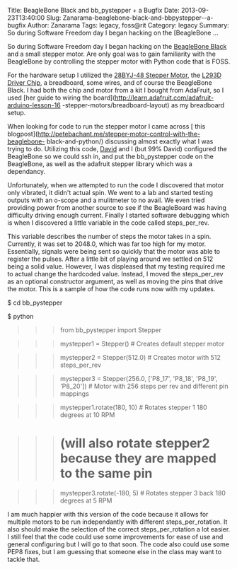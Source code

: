 Title: BeagleBone Black and bb_pystepper + a Bugfix
Date: 2013-09-23T13:40:00
Slug: Zanarama-beaglebone-black-and-bbpystepper--a-bugfix
Author: Zanarama
Tags: legacy, foss@rit
Category: legacy
Summary: So during Software Freedom day I began hacking on the [BeagleBone ... 

So during Software Freedom day I began hacking on the [BeagleBone
Black](http://beagleboard.org/Products/BeagleBone%20Black) and a small stepper
motor. Are only goal was to gain familiarity with the BeagleBone by
controlling the stepper motor with Python code that is FOSS.

For the hardware setup I utilized the [28BYJ-48 Stepper
Motor](http://robocraft.ru/files/datasheet/28BYJ-48.pdf), the [L293D Driver
Chip](http://www.datasheets360.com/pdf/624709677179081801?comp=3509), a
breadboard, some wires, and of course the BeagleBone Black. I had both the
chip and motor from a kit I bought from AdaFruit, so I used [her guide to
wiring the board](http://learn.adafruit.com/adafruit-arduino-lesson-16
-stepper-motors/breadboard-layout) as my breadboard setup.

When looking for code to run the stepper motor I came across [ this
blogpost](http://petebachant.me/stepper-motor-control-with-the-beaglebone-
black-and-python/) discussing almost exactly what I was trying to do.
Utilizing this code, [David](https://github.com/DaWacker) and I (but 99%
David) configured the BeagleBone so we could ssh in, and put the bb_pystepper
code on the BeagleBone, as well as the adafruit stepper library which was a
dependancy.

Unfortunately, when we attempted to run the code I discovered that motor only
vibrated, it didn't actual spin. We went to a lab and started testing outputs
with an o-scope and a mulitmeter to no avail. We even tried providing power
from another source to see if the BeagleBoard was having difficulty driving
enough current. Finally I started software debugging which is when I
discovered a little variable in the code called steps_per_rev.

This variable describes the number of steps the motor takes in a spin.
Currently, it was set to 2048.0, which was far too high for my motor.
Essentially, signals were being sent so quickly that the motor was able to
register the pulses. After a little bit of playing around we settled on 512
being a solid value. However, I was displeased that my testing required me to
actual change the hardcoded value. Instead, I moved the steps_per_rev as an
optional constructor argument, as well as moving the pins that drive the
motor. This is a sample of how the code runs now with my updates.

$ cd bb_pystepper

$ python

>>> from bb_pystepper import Stepper

>>> mystepper1 = Stepper() # Creates default stepper motor

>>> mystepper2 = Stepper(512.0) # Creates motor with 512 steps_per_rev

>>> mystepper3 = Stepper(256.0, ['P8_17', 'P8_18', 'P8_19', 'P8_20']) # Motor
with 256 steps per rev and different pin mappings

>>> mystepper1.rotate(180, 10) # Rotates stepper 1 180 degrees at 10 RPM

>>> # (will also rotate stepper2 because they are mapped to the same pin

>>> mystepper3.rotate(-180, 5) # Rotates stepper 3 back 180 degrees at 5 RPM

I am much happier with this version of the code because it allows for multiple
motors to be run independantly with different steps_per_rotation. It also
should make the selection of the correct steps_per_rotation a lot easier. I
still feel that the code could use some improvements for ease of use and
general configuring but I will go to that soon. The code also could use some
PEP8 fixes, but I am guessing that someone else in the class may want to
tackle that.

